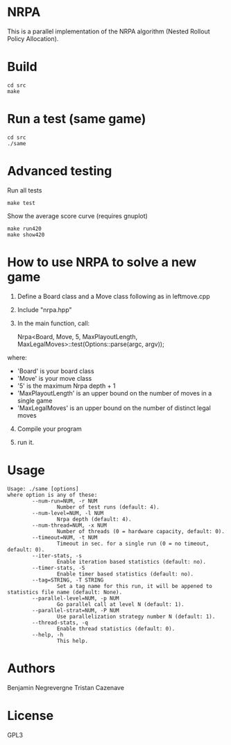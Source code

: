 NRPA
====

This is a parallel implementation of the NRPA algorithm (Nested Rollout Policy Allocation).

Build
=====

    cd src
    make

Run a test (same game)
======================

    cd src
    ./same

Advanced testing
================

Run all tests 

    make test

Show the average score curve (requires gnuplot)

    make run420
    make show420

How to use NRPA to solve a new game
===================================

1. Define a Board class and a Move class following as in leftmove.cpp
2. Include "nrpa.hpp"
3. In the main function, call:

    Nrpa<Board, Move, 5, MaxPlayoutLength, MaxLegalMoves>::test(Options::parse(argc, argv));
    
where:

- 'Board' is your board class
- 'Move' is your move class
- '5' is the maximum Nrpa depth + 1
- 'MaxPlayoutLength' is an upper bound on the number of moves in a single game
- 'MaxLegalMoves' is an upper bound on the number of distinct legal moves

4. Compile your program

5. run it.


Usage
=====

    Usage: ./same [options]
    where option is any of these: 
            --num-run=NUM, -r NUM
                    Number of test runs (default: 4).
            --num-level=NUM, -l NUM
                    Nrpa depth (default: 4).
            --num-thread=NUM, -x NUM
                    Number of threads (0 = hardware capacity, default: 0).
            --timeout=NUM, -t NUM
                    Timeout in sec. for a single run (0 = no timeout, default: 0).
            --iter-stats, -s
                    Enable iteration based statistics (default: no).
            --timer-stats, -S
                    Enable timer based statistics (default: no).
            --tag=STRING, -T STRING
                    Set a tag name for this run, it will be appened to statistics file name (default: None).
            --parallel-level=NUM, -p NUM
                    Go parallel call at level N (default: 1).
            --parallel-strat=NUM, -P NUM
                    Use parallelization strategy number N (default: 1).
            --thread-stats, -q
                    Enable thread statistics (default: 0).
            --help, -h
                    This help.
    
Authors
=======

Benjamin Negrevergne
Tristan Cazenave

License
=======

GPL3
